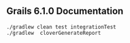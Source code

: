 ## Grails 6.1.0 Documentation

```
./gradlew clean test integrationTest
./gradlew  cloverGenerateReport
```
